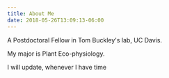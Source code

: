 ```yaml
---
title: About Me
date: 2018-05-26T13:09:13-06:00
---
```

A Postdoctoral Fellow in Tom Buckley's lab, UC Davis. 

My major is Plant Eco-physiology.

I will update, whenever I have time

